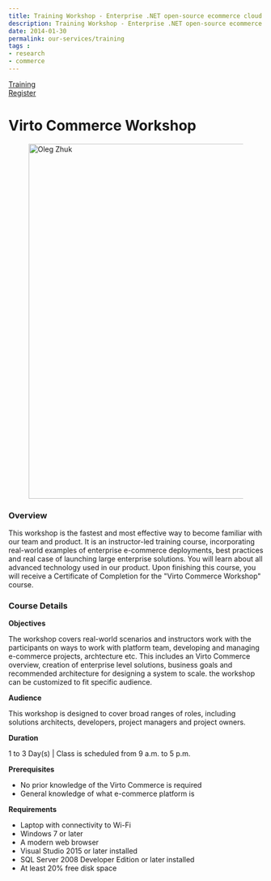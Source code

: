 ```yaml
---
title: Training Workshop - Enterprise .NET open-source ecommerce cloud platform
description: Training Workshop - Enterprise .NET open-source ecommerce cloud platform
date: 2014-01-30
permalink: our-services/training
tags : 
- research
- commerce
---
```


<div class="training">
	<div class="training-head responsive">
		<a class="training-link" href="#">Training</a>
		<div class="training-actions">
			<!--<a href="#" class="button fill mini">Browse Catalog</a>-->
			<a href="/contact-us" class="button fill mini">Register</a>
		</div>
	</div>
	<div class="training-body">
		<h1 class="head-title">Virto Commerce Workshop</h1>
		<div class="responsive">
			<div class="training-inner">
				<div class="col">
					<figure>
						<img src="/assets/images/training/oleg.jpg" alt="Oleg Zhuk" height="700">
					</figure>
					<h3>Overview</h3>
					<p>					
					This workshop is the fastest and most effective way to become familiar with our team and product. It is an instructor-led training course, incorporating real-world examples of enterprise e-commerce deployments, best practices and real case of launching large enterprise solutions. You will learn about all advanced technology used in our product.
					Upon finishing this course, you will receive a Certificate of Completion for the "Virto Commerce Workshop" course.
					</p>
				</div>
				<div class="col">
					<h3>Course Details</h3>
					<p><b>Objectives</b></p>
					<p>The workshop covers real-world scenarios and instructors work with the participants on ways to work with platform team, developing and managing e-commerce projects, archtecture etc. This includes an Virto Commerce overview, creation of enterprise level solutions, business goals and recommended architecture for designing a system to scale. the workshop can be customized to fit specific audience.</p>
					<p><b>Audience</b></p>
					<p>This workshop is designed to cover broad ranges of roles, including solutions architects, developers, project managers and project owners. </p>
					<p><b>Duration</b></p>
					<p>1 to 3 Day(s) | Class is scheduled from 9 a.m. to 5 p.m. </p>
					<p><b>Prerequisites</b></p>
					<ul class="list">
						<li>No prior knowledge of the Virto Commerce is required</li>
						<li>General knowledge of what e-commerce platform is</li>
					</ul>
					<p><b>Requirements</b></p>
					<ul class="list">
						<li>Laptop with connectivity to Wi-Fi</li>
						<li>Windows 7 or later</li>
						<li>A modern web browser</li>
						<li>Visual Studio 2015 or later installed</li>
						<li>SQL Server 2008 Developer Edition or later installed</li>
						<li>At least 20% free disk space</li>
					</ul>
					<!--
					<div class="actions">
						<a class="button" href="#">Download Outline</a>
					</div>
					-->
				</div>
			</div>
		</div>
	</div>
	<!--
	<div class="training-reviews">
		<div class="reviews-inner">
			<figure class="reviews-img">
				<img class="reviews-pic" src="assets/images/tr-photo.png" alt="">
			</figure>
			<div class="reviews-info">
				<p>Some quote goes here. </p>
				<p class="author">Autho | Company</p>
			</div>
		</div>
	</div>
	-->
</div>